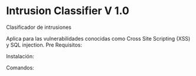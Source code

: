 # Intrusion Classifier V 1.0

Clasificador de intrusiones

Aplica para las vulnerabilidades conocidas como Cross Site Scripting (XSS) y SQL injection.
Pre Requisitos:

Instalación:

Comandos:
